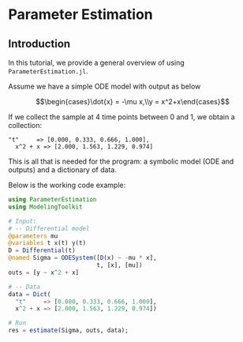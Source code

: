 # Parameter Estimation

## Introduction

In this tutorial, we provide a general overview of using `ParameterEstimation.jl`.

Assume we have a simple ODE model with output as below

$$\begin{cases}\dot{x} = -\mu x,\\y = x^2+x\end{cases}$$

If we collect the sample at 4 time points between 0 and 1, we obtain a collection:

```
"t"     => [0.000, 0.333, 0.666, 1.000],
  x^2 + x => [2.000, 1.563, 1.229, 0.974]
```

This is all that is needed for the program: a symbolic model (ODE and outputs) and a dictionary of data.

Below is the working code example:

```julia
using ParameterEstimation
using ModelingToolkit

# Input:
# -- Differential model
@parameters mu
@variables t x(t) y(t)
D = Differential(t)
@named Sigma = ODESystem([D(x) ~ -mu * x],
                         t, [x], [mu])
outs = [y ~ x^2 + x]

# -- Data
data = Dict(
  "t"     => [0.000, 0.333, 0.666, 1.000],
  x^2 + x => [2.000, 1.563, 1.229, 0.974])

# Run
res = estimate(Sigma, outs, data);
```